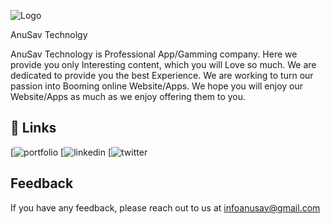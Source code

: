 
![Logo](https://lh4.googleusercontent.com/ZSLrDNqbYn2UMl65uApvlAaL6SG0ZNmDSLegjT244rHss8APSJqVK9AI5HTdpNPRNYc8MwpeoZ8b_V8hxfdKVlU=w16383)

AnuSav Technolgy

AnuSav  Technology is Professional App/Gamming company. Here we provide you only Interesting content, which you will Love so much. We are dedicated to provide you the best Experience.
We are working to turn our passion into Booming online Website/Apps. We hope you will enjoy our Website/Apps as much as we enjoy offering them to you. 


## 🔗 Links
[![portfolio]()
[![linkedin](h)
[![twitter]()


## Feedback

If you have any feedback, please reach out to us at infoanusav@gmail.com

